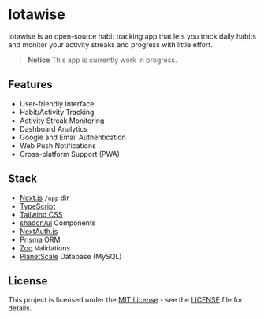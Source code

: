 # Iotawise

Iotawise is an open-source habit tracking app that lets you track daily habits and monitor your activity streaks and progress with little effort.

> **Notice**
> This app is currently work in progress.

## Features

- User-friendly Interface
- Habit/Activity Tracking
- Activity Streak Monitoring
- Dashboard Analytics
- Google and Email Authentication
- Web Push Notifications
- Cross-platform Support (PWA)

## Stack
- [Next.js](https://nextjs.org) `/app` dir
- [TypeScript](https://www.typescriptlang.org)
- [Tailwind CSS](https://tailwindcss.com)
- [shadcn/ui](https://ui.shadcn.com) Components
- [NextAuth.js](https://next-auth.js.org)
- [Prisma](https://www.prisma.io) ORM
- [Zod](https://zod.dev) Validations
- [PlanetScale](https://planetscale.com) Database (MySQL)

## License

This project is licensed under the [MIT License](https://opensource.org/licenses/MIT) - see the [LICENSE](LICENSE) file for details.